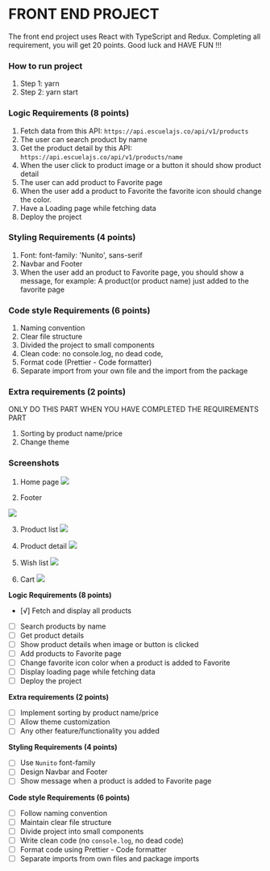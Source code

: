 # FRONT END PROJECT

The front end project uses React with TypeScript and Redux. Completing all requirement, you will get 20 points. Good luck and HAVE FUN !!!

### How to run project

1. Step 1: yarn
2. Step 2: yarn start

### Logic Requirements (8 points)

1. Fetch data from this API: `https://api.escuelajs.co/api/v1/products`
2. The user can search product by name
3. Get the product detail by this API: `https://api.escuelajs.co/api/v1/products/name`
4. When the user click to product image or a button it should show product detail
5. The user can add product to Favorite page
6. When the user add a product to Favorite the favorite icon should change the color.
7. Have a Loading page while fetching data
8. Deploy the project

### Styling Requirements (4 points)

1. Font: font-family: 'Nunito', sans-serif
2. Navbar and Footer
3. When the user add an product to Favorite page, you should show a message, for example: A product(or product name) just added to the favorite page

### Code style Requirements (6 points)

1. Naming convention
2. Clear file structure
3. Divided the project to small components
4. Clean code: no console.log, no dead code,
5. Format code (Prettier - Code formatter)
6. Separate import from your own file and the import from the package

### Extra requirements (2 points)

ONLY DO THIS PART WHEN YOU HAVE COMPLETED THE REQUIREMENTS PART

1. Sorting by product name/price
2. Change theme

### Screenshots

1. Home page
   ![](./screenshots/homePage.png)

2. Footer

![](./screenshots/footer.png)

3. Product list
   ![](./screenshots/productList.png)

4. Product detail
   ![](./screenshots/productDetail.png)

5. Wish list
   ![](./screenshots/wishList.png)

6. Cart
   ![](./screenshots/cart.png)


**Logic Requirements (8 points)**
- [√] Fetch and display all products
- [ ] Search products by name
- [ ] Get product details
- [ ] Show product details when image or button is clicked
- [ ] Add products to Favorite page
- [ ] Change favorite icon color when a product is added to Favorite
- [ ] Display loading page while fetching data
- [ ] Deploy the project

**Extra requirements (2 points)**
- [ ] Implement sorting by product name/price
- [ ] Allow theme customization
- [ ] Any other feature/functionality you added

**Styling Requirements (4 points)**
- [ ] Use `Nunito` font-family
- [ ] Design Navbar and Footer
- [ ] Show message when a product is added to Favorite page

**Code style Requirements (6 points)**
- [ ] Follow naming convention
- [ ] Maintain clear file structure
- [ ] Divide project into small components
- [ ] Write clean code (no `console.log`, no dead code)
- [ ] Format code using Prettier - Code formatter
- [ ] Separate imports from own files and package imports